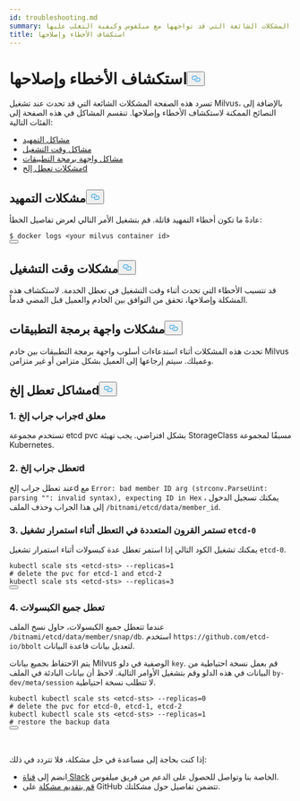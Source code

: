 ```yaml
---
id: troubleshooting.md
summary: تعرف على المشكلات الشائعة التي قد تواجهها مع ميلفوس وكيفية التغلب عليها.
title: استكشاف الأخطاء وإصلاحها
---
```

<h1 id="Troubleshooting" class="common-anchor-header">استكشاف الأخطاء وإصلاحها<button data-href="#Troubleshooting" class="anchor-icon" translate="no">
      <svg translate="no"
        aria-hidden="true"
        focusable="false"
        height="20"
        version="1.1"
        viewBox="0 0 16 16"
        width="16"
      >
        <path
          fill="#0092E4"
          fill-rule="evenodd"
          d="M4 9h1v1H4c-1.5 0-3-1.69-3-3.5S2.55 3 4 3h4c1.45 0 3 1.69 3 3.5 0 1.41-.91 2.72-2 3.25V8.59c.58-.45 1-1.27 1-2.09C10 5.22 8.98 4 8 4H4c-.98 0-2 1.22-2 2.5S3 9 4 9zm9-3h-1v1h1c1 0 2 1.22 2 2.5S13.98 12 13 12H9c-.98 0-2-1.22-2-2.5 0-.83.42-1.64 1-2.09V6.25c-1.09.53-2 1.84-2 3.25C6 11.31 7.55 13 9 13h4c1.45 0 3-1.69 3-3.5S14.5 6 13 6z"
        ></path>
      </svg>
    </button></h1><p>تسرد هذه الصفحة المشكلات الشائعة التي قد تحدث عند تشغيل Milvus، بالإضافة إلى النصائح الممكنة لاستكشاف الأخطاء وإصلاحها. تنقسم المشاكل في هذه الصفحة إلى الفئات التالية:</p>
<ul>
<li><a href="#boot_issues">مشاكل التمهيد</a></li>
<li><a href="#runtime_issues">مشاكل وقت التشغيل</a></li>
<li><a href="#api_issues">مشاكل واجهة برمجة التطبيقات</a></li>
<li><a href="#etcd_crash_issues">مشكلات تعطل إلخd</a></li>
</ul>
<h2 id="Boot-issues" class="common-anchor-header">مشكلات التمهيد<button data-href="#Boot-issues" class="anchor-icon" translate="no">
      <svg translate="no"
        aria-hidden="true"
        focusable="false"
        height="20"
        version="1.1"
        viewBox="0 0 16 16"
        width="16"
      >
        <path
          fill="#0092E4"
          fill-rule="evenodd"
          d="M4 9h1v1H4c-1.5 0-3-1.69-3-3.5S2.55 3 4 3h4c1.45 0 3 1.69 3 3.5 0 1.41-.91 2.72-2 3.25V8.59c.58-.45 1-1.27 1-2.09C10 5.22 8.98 4 8 4H4c-.98 0-2 1.22-2 2.5S3 9 4 9zm9-3h-1v1h1c1 0 2 1.22 2 2.5S13.98 12 13 12H9c-.98 0-2-1.22-2-2.5 0-.83.42-1.64 1-2.09V6.25c-1.09.53-2 1.84-2 3.25C6 11.31 7.55 13 9 13h4c1.45 0 3-1.69 3-3.5S14.5 6 13 6z"
        ></path>
      </svg>
    </button></h2><p>عادةً ما تكون أخطاء التمهيد قاتلة. قم بتشغيل الأمر التالي لعرض تفاصيل الخطأ:</p>
<pre><code translate="no"><span class="hljs-meta prompt_">$ </span><span class="language-bash">docker logs &lt;your milvus container <span class="hljs-built_in">id</span>&gt;</span>
<button class="copy-code-btn"></button></code></pre>
<h2 id="Runtime-issues" class="common-anchor-header">مشكلات وقت التشغيل<button data-href="#Runtime-issues" class="anchor-icon" translate="no">
      <svg translate="no"
        aria-hidden="true"
        focusable="false"
        height="20"
        version="1.1"
        viewBox="0 0 16 16"
        width="16"
      >
        <path
          fill="#0092E4"
          fill-rule="evenodd"
          d="M4 9h1v1H4c-1.5 0-3-1.69-3-3.5S2.55 3 4 3h4c1.45 0 3 1.69 3 3.5 0 1.41-.91 2.72-2 3.25V8.59c.58-.45 1-1.27 1-2.09C10 5.22 8.98 4 8 4H4c-.98 0-2 1.22-2 2.5S3 9 4 9zm9-3h-1v1h1c1 0 2 1.22 2 2.5S13.98 12 13 12H9c-.98 0-2-1.22-2-2.5 0-.83.42-1.64 1-2.09V6.25c-1.09.53-2 1.84-2 3.25C6 11.31 7.55 13 9 13h4c1.45 0 3-1.69 3-3.5S14.5 6 13 6z"
        ></path>
      </svg>
    </button></h2><p>قد تتسبب الأخطاء التي تحدث أثناء وقت التشغيل في تعطل الخدمة. لاستكشاف هذه المشكلة وإصلاحها، تحقق من التوافق بين الخادم والعميل قبل المضي قدماً.</p>
<h2 id="API-issues" class="common-anchor-header">مشكلات واجهة برمجة التطبيقات<button data-href="#API-issues" class="anchor-icon" translate="no">
      <svg translate="no"
        aria-hidden="true"
        focusable="false"
        height="20"
        version="1.1"
        viewBox="0 0 16 16"
        width="16"
      >
        <path
          fill="#0092E4"
          fill-rule="evenodd"
          d="M4 9h1v1H4c-1.5 0-3-1.69-3-3.5S2.55 3 4 3h4c1.45 0 3 1.69 3 3.5 0 1.41-.91 2.72-2 3.25V8.59c.58-.45 1-1.27 1-2.09C10 5.22 8.98 4 8 4H4c-.98 0-2 1.22-2 2.5S3 9 4 9zm9-3h-1v1h1c1 0 2 1.22 2 2.5S13.98 12 13 12H9c-.98 0-2-1.22-2-2.5 0-.83.42-1.64 1-2.09V6.25c-1.09.53-2 1.84-2 3.25C6 11.31 7.55 13 9 13h4c1.45 0 3-1.69 3-3.5S14.5 6 13 6z"
        ></path>
      </svg>
    </button></h2><p>تحدث هذه المشكلات أثناء استدعاءات أسلوب واجهة برمجة التطبيقات بين خادم Milvus وعميلك. سيتم إرجاعها إلى العميل بشكل متزامن أو غير متزامن.</p>
<h2 id="etcd-crash-issues" class="common-anchor-header">مشاكل تعطل إلخd<button data-href="#etcd-crash-issues" class="anchor-icon" translate="no">
      <svg translate="no"
        aria-hidden="true"
        focusable="false"
        height="20"
        version="1.1"
        viewBox="0 0 16 16"
        width="16"
      >
        <path
          fill="#0092E4"
          fill-rule="evenodd"
          d="M4 9h1v1H4c-1.5 0-3-1.69-3-3.5S2.55 3 4 3h4c1.45 0 3 1.69 3 3.5 0 1.41-.91 2.72-2 3.25V8.59c.58-.45 1-1.27 1-2.09C10 5.22 8.98 4 8 4H4c-.98 0-2 1.22-2 2.5S3 9 4 9zm9-3h-1v1h1c1 0 2 1.22 2 2.5S13.98 12 13 12H9c-.98 0-2-1.22-2-2.5 0-.83.42-1.64 1-2.09V6.25c-1.09.53-2 1.84-2 3.25C6 11.31 7.55 13 9 13h4c1.45 0 3-1.69 3-3.5S14.5 6 13 6z"
        ></path>
      </svg>
    </button></h2><h3 id="1-etcd-pod-pending" class="common-anchor-header">1. جراب جراب إلخd معلق</h3><p>تستخدم مجموعة etcd pvc بشكل افتراضي. يجب تهيئة StorageClass مسبقًا لمجموعة Kubernetes.</p>
<h3 id="2-etcd-pod-crash" class="common-anchor-header">2. تعطل جراب إلخd</h3><p>عند تعطل جراب إلخd مع <code translate="no">Error: bad member ID arg (strconv.ParseUint: parsing &quot;&quot;: invalid syntax), expecting ID in Hex</code> ، يمكنك تسجيل الدخول إلى هذا الجراب وحذف الملف <code translate="no">/bitnami/etcd/data/member_id</code>.</p>
<h3 id="3-Multiple-pods-keep-crashing-while-etcd-0-is-still-running" class="common-anchor-header">3. تستمر القرون المتعددة في التعطل أثناء استمرار تشغيل <code translate="no">etcd-0</code> </h3><p>يمكنك تشغيل الكود التالي إذا استمر تعطل عدة كبسولات أثناء استمرار تشغيل <code translate="no">etcd-0</code>.</p>
<pre><code translate="no">kubectl scale sts <span class="hljs-operator">&lt;</span>etcd<span class="hljs-operator">-</span>sts<span class="hljs-operator">&gt;</span> <span class="hljs-comment">--replicas=1</span>
# <span class="hljs-keyword">delete</span> the pvc <span class="hljs-keyword">for</span> etcd<span class="hljs-number">-1</span> <span class="hljs-keyword">and</span> etcd<span class="hljs-number">-2</span>
kubectl scale sts <span class="hljs-operator">&lt;</span>etcd<span class="hljs-operator">-</span>sts<span class="hljs-operator">&gt;</span> <span class="hljs-comment">--replicas=3</span>
<button class="copy-code-btn"></button></code></pre>
<h3 id="4-All-pods-crash" class="common-anchor-header">4. تعطل جميع الكبسولات</h3><p>عندما تتعطل جميع الكبسولات، حاول نسخ الملف <code translate="no">/bitnami/etcd/data/member/snap/db</code>. استخدم <code translate="no">https://github.com/etcd-io/bbolt</code> لتعديل بيانات قاعدة البيانات.</p>
<p>يتم الاحتفاظ بجميع بيانات Milvus الوصفية في دلو <code translate="no">key</code>. قم بعمل نسخة احتياطية من البيانات في هذه الدلو وقم بتشغيل الأوامر التالية. لاحظ أن بيانات البادئة في الملف <code translate="no">by-dev/meta/session</code> لا تتطلب نسخة احتياطية.</p>
<pre><code translate="no"><span class="hljs-attribute">kubectl</span> kubectl scale sts &lt;etcd-sts&gt; --replicas=<span class="hljs-number">0</span>
<span class="hljs-comment"># delete the pvc for etcd-0, etcd-1, etcd-2</span>
kubectl kubectl scale sts &lt;etcd-sts&gt; --replicas=<span class="hljs-number">1</span>
<span class="hljs-comment"># restore the backup data</span>
<button class="copy-code-btn"></button></code></pre>
<p><br/></p>
<p>إذا كنت بحاجة إلى مساعدة في حل مشكلة، فلا تتردد في ذلك:</p>
<ul>
<li>انضم إلى <a href="https://join.slack.com/t/milvusio/shared_invite/enQtNzY1OTQ0NDI3NjMzLWNmYmM1NmNjOTQ5MGI5NDhhYmRhMGU5M2NhNzhhMDMzY2MzNDdlYjM5ODQ5MmE3ODFlYzU3YjJkNmVlNDQ2ZTk">قناة Slack</a> الخاصة بنا وتواصل للحصول على الدعم من فريق ميلفوس.</li>
<li><a href="https://github.com/milvus-io/milvus/issues/new/choose">قم بتقديم مشكلة</a> على GitHub تتضمن تفاصيل حول مشكلتك.</li>
</ul>
